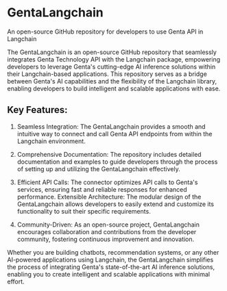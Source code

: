 # GentaLangchain

An open-source GitHub repository for developers to use Genta API in Langchain

The GentaLangchain is an open-source GitHub repository that seamlessly integrates Genta Technology API with the Langchain package, empowering developers to leverage Genta's cutting-edge AI inference solutions within their Langchain-based applications. This repository serves as a bridge between Genta's AI capabilities and the flexibility of the Langchain library, enabling developers to build intelligent and scalable applications with ease.

## Key Features:
1. Seamless Integration: The GentaLangchain provides a smooth and intuitive way to connect and call Genta API endpoints from within the Langchain environment.

2. Comprehensive Documentation: The repository includes detailed documentation and examples to guide developers through the process of setting up and utilizing the GentaLangchain effectively.

3. Efficient API Calls: The connector optimizes API calls to Genta's services, ensuring fast and reliable responses for enhanced performance.
Extensible Architecture: The modular design of the GentaLangchain allows developers to easily extend and customize its functionality to suit their specific requirements.

4. Community-Driven: As an open-source project, GentaLangchain encourages collaboration and contributions from the developer community, fostering continuous improvement and innovation.

Whether you are building chatbots, recommendation systems, or any other AI-powered applications using Langchain, the GentaLangchain simplifies the process of integrating Genta's state-of-the-art AI inference solutions, enabling you to create intelligent and scalable applications with minimal effort.
